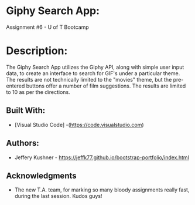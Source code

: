 # Giphy Search App:

Assignment #6 - U of T Bootcamp


# Description:

The Giphy Search App utilizes the Giphy API, along with simple user input data, to create an interface to search for GIF's under a particular theme. The results are not technically limited to the "movies" theme, but the pre-entered buttons offer a number of film suggestions. The results are limited to 10 as per the directions.


## Built With:

* [Visual Studio Code] -(https://code.visualstudio.com)


## Authors:

* Jeffery Kushner - https://jeffk77.github.io/bootstrap-portfolio/index.html


## Acknowledgments

* The new T.A. team, for marking so many bloody assignments really fast, during the last session. Kudos guys!
